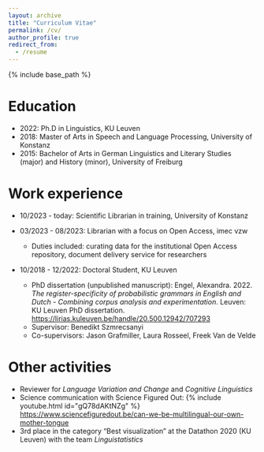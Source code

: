 ```yaml
---
layout: archive
title: "Curriculum Vitae"
permalink: /cv/
author_profile: true
redirect_from:
  - /resume
---
```


{% include base_path %}

Education
======
* 2022: Ph.D in Linguistics, KU Leuven
* 2018: Master of Arts in Speech and Language Processing, University of Konstanz
* 2015: Bachelor of Arts in German Linguistics and Literary Studies (major) and History (minor), University of Freiburg

Work experience
======
* 10/2023 - today: Scientific Librarian in training, University of Konstanz

* 03/2023 - 08/2023: Librarian with a focus on Open Access, imec vzw
  * Duties included: curating data for the institutional Open Access repository, document delivery service for researchers

* 10/2018 - 12/2022: Doctoral Student, KU Leuven
  * PhD dissertation (unpublished manuscript): Engel, Alexandra. 2022. *The register-specificity of probabilistic grammars in English and Dutch - Combining corpus analysis and experimentation*. Leuven: KU Leuven PhD dissertation. <a href="https://lirias.kuleuven.be/handle/20.500.12942/707293">https://lirias.kuleuven.be/handle/20.500.12942/707293</a>
  * Supervisor: Benedikt Szmrecsanyi
  * Co-supervisors: Jason Grafmiller, Laura Rosseel, Freek Van de Velde
  

Other activities
======
* Reviewer for *Language Variation and Change* and *Cognitive Linguistics*
* Science communication with Science Figured Out: 
{% include youtube.html id="gQ78dAKtNZg" %}
<a href="https://www.sciencefiguredout.be/can-we-be-multilingual-our-own-mother-tongue">https://www.sciencefiguredout.be/can-we-be-multilingual-our-own-mother-tongue</a>
* 3rd place in the category “Best visualization” at the Datathon 2020 (KU Leuven) with the team *Linguistatistics*

  
